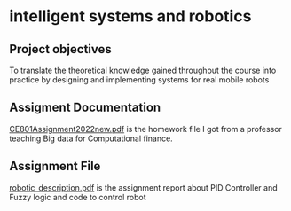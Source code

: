 # intelligent systems and robotics
## Project objectives
To translate the theoretical knowledge gained throughout the course into practice by designing and implementing systems for real mobile robots

## Assigment Documentation
[CE801Assignment2022new.pdf](https://github.com/micsupasun/university_of_essex/blob/main/intelligent_systems_and_robotics/CE801Assignment2022new.pdf) is the homework file I got from a professor teaching Big data for Computational finance.

## Assignment File
[robotic_description.pdf](https://github.com/micsupasun/university_of_essex/blob/main/intelligent_systems_and_robotics/robotic_description.pdf) is the assignment report about PID Controller and Fuzzy logic and code to control robot
